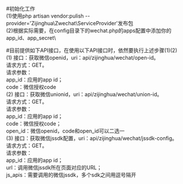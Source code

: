 #初始化工作\
(1)使用php artisan vendor:pulish --provider='Zijinghua\Zwechat\ServiceProvider'发布包\
(2)根据实际需要，在config目录下的wechat.php的apps配置中添加你的app_id、app_secret\

#目前提供如下API接口，在使用以下API接口时，依然要执行上述步骤(1)(2)\
(1) 接口：获取微信openid，uri：api/zijinghua/wechat/open-id。\
请求方式：GET。\
请求参数：\
app_id：应用的app id；\
code：微信授权code\
(2) 接口：获取微信unionid，uri：api/zijinghua/wechat/union-id。\
请求方式：GET。\
请求参数：\
app_id：应用的app id；\
code：微信授权code；\
open_id：微信openid，code和open_id可以二选一\
(3) 接口：获取微信jssdk配置，uri：api/zijinghua/wechat/jssdk-config。\
请求方式：GET。\
请求参数：\
app_id：应用的app id；\
url：调用微信jssdk所在页面对应的URL；\
js_apis：需要调用的微信jssdk，多个sdk之间用逗号隔开
